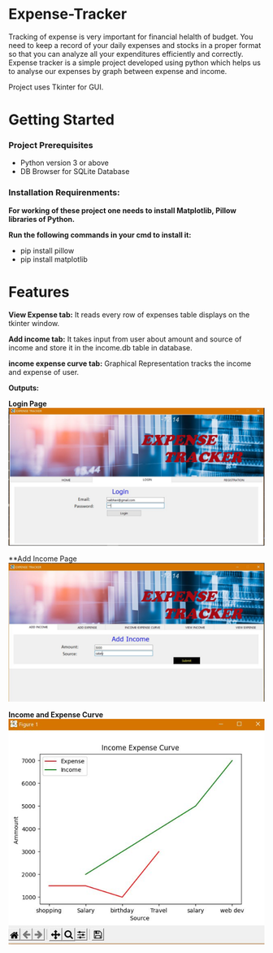 # Expense-Tracker

Tracking of expense is very important for financial helalth of budget.
You need to keep a record of your daily expenses and stocks in a proper format 
so that you can analyze all your expenditures efficiently and correctly.
Expense tracker is a simple project developed using python which helps us to analyse 
our expenses by graph between expense and income.

Project uses Tkinter for GUI.

# Getting Started
### Project Prerequisites
- Python version 3 or above
- DB Browser for SQLite Database

### Installation Requirenments:

**For working of these project one needs to install Matplotlib, Pillow libraries of Python.**

**Run the following commands in your cmd to install it:**
- pip install pillow
- pip install matplotlib 

# Features

**View Expense tab:** It reads every row of expenses table displays on the tkinter window.

**Add income tab:** It takes input from user about amount and source of income and store it in the income.db table in database.

**income expense curve tab:** Graphical Representation tracks the income and expense of user.

**Outputs:**

**Login Page**
![Preview of Layout](https://github.com/VaibhaviKhachane/Expense-Tracker/blob/main/Capture1.JPG?raw=true)
 
**Add Income Page
![Preview of Layout](https://github.com/VaibhaviKhachane/Expense-Tracker/blob/main/Capture2.JPG?raw=true)

**Income and Expense Curve**
![Preview of Layout](https://github.com/VaibhaviKhachane/Expense-Tracker/blob/main/Capture3.JPG?raw=true)

